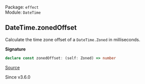 Package: `effect`<br />
Module: `DateTime`<br />

## DateTime.zonedOffset

Calculate the time zone offset of a `DateTime.Zoned` in milliseconds.

**Signature**

```ts
declare const zonedOffset: (self: Zoned) => number
```

[Source](https://github.com/Effect-TS/effect/tree/main/packages/effect/src/DateTime.ts#L833)

Since v3.6.0